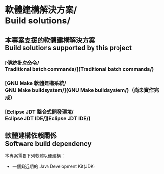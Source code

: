 # 軟體建構解決方案/<br />Build solutions/
## 本專案支援的軟體建構解決方案<br>Build solutions supported by this project
### [傳統批次命令/<br />Traditional batch commands/](Traditional batch commands/)
### [GNU Make 軟體建構系統/<br />GNU Make buildsystem/](GNU Make buildsystem/)（尚未實作完成）
### [Eclipse JDT 整合式開發環境/<br />Eclipse JDT IDE/](Eclipse JDT IDE/)

## 軟體建構依賴關係<br />Software build dependency
本專案需要下列軟體以便建構：

* 一個夠近期的 Java Development Kit(JDK)